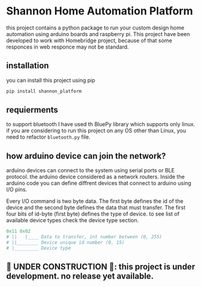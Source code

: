 # Shannon Home Automation Platform
this project contains a python package to run your custom design home automation using arduino boards and raspberry pi. This project have been developed to work with Homebridge project, because of that some responces in web responce may not be standard. 

## installation
you can install this project using pip
```bash
pip install shannon_platform
```

## requierments
to support bluetooth I have used th BluePy library which supports only linux. if you are considering to run this project on any OS other than Linux, you need to refactor `bluetooth.py` file.

## how arduino device can join the network?
arduino devices can connect to the system using serial ports or BLE protocol. the arduino device considered as a network routers. Inside the arduino code you can define diffrent devices that connect to arduino using I/O pins.

Every I/O command is two byte data. The first byte defines the id of the device and the second byte defines the data that must transfer. The first four bits of id-byte (first byte) defines the type of device. to see list of available device types check the device type section.

```python
0x11 0x02
# ||   |____ Data to transfer, int number between (0, 255)
# ||________ Device unique id number (0, 15)
# |_________ Device type
```

## 🚧 UNDER CONSTRUCTION 🚧: this project is under development. no release yet available.